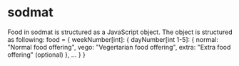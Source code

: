 # sodmat

Food in sodmat is structured as a JavaScript object.
The object is structured as following: 
food = {
	weekNumber[int]: {
		dayNumber[int 1-5]: {
			normal: "Normal food offering",
			vego: "Vegertarian food offering",
			extra: "Extra food offering" (optional)
		},
		...
	}
}
